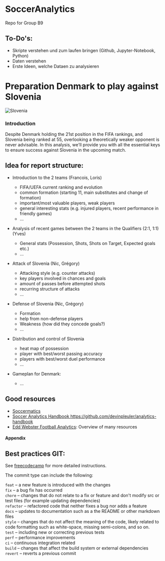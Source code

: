# SoccerAnalytics
Repo for Group B9

## To-Do's:
- Skripte verstehen und zum laufen bringen (Github, Jupyter-Notebook, Python)
- Daten verstehen
- Erste Ideen, welche Dataen zu analysieren

# Preparation Denmark to play against Slovenia

![Slovenia](https://raw.githubusercontent.com/stevenrskelton/flag-icon/master/png/16/country-4x3/si.png "Slovenia")

### Introduction

Despite Denmark holding the 21st position in the FIFA rankings, and Slovenia being ranked at 55, overlooking a theoretically weaker opponent is never advisable. In this analysis, we'll provide you with all the essential keys to ensure success against Slovenia in the upcoming match.

## Idea for report structure:
- Introduction to the 2 teams (Francois, Loris)
  - FIFA/UEFA current ranking and evolution
  - common formation (starting 11, main substitutes and change of formation)
  - important/most valuable players, weak players 
  - general interesting stats (e.g. injured players, recent performance in friendly games)
  - ...

- Analysis of recent games between the 2 teams in the Qualifiers (2:1, 1:1) (Yves)
  - General stats (Possession, Shots, Shots on Target, Expected goals etc.)
  - ...

- Attack of Slovenia (Nic, Grégory)
  - Attacking style (e.g. counter attacks)
  - key players involved in chances and goals
  - amount of passes before attempted shots
  - recurring structure of attacks
  - ...

- Defense of Slovenia (Nic, Grégory)
  - Formation
  - help from non-defense players
  - Weakness (how did they concede goals?)
  - ...

- Distribution and control of Slovenia
  - heat map of possession
  - player with best/worst passing accuracy
  - players with best/worst duel performance
  - ...

- Gameplan for Denmark:
  - ...
 
## Good resources
- [Soccermatics](https://soccermatics.readthedocs.io/en/latest/gallery/lesson1/plot_PlottingPasses.html) 
- [Soccer Analytics Handbook ](https://github.com/devinpleuler/analytics-handbook)https://github.com/devinpleuler/analytics-handbook
- [Edd Webster Football Analytics](https://github.com/eddwebster/football_analytics?tab=readme-ov-file#-python): Overview of many resources

#### Appendix

## Best practices GIT:

See [freecodecamp](https://www.freecodecamp.org/news/how-to-write-better-git-commit-messages/) for more detailed instructions.

The commit type can include the following:

```feat``` – a new feature is introduced with the changes  
```fix``` – a bug fix has occurred  
```chore``` – changes that do not relate to a fix or feature and don't modify src or test files (for example updating dependencies)  
```refactor``` – refactored code that neither fixes a bug nor adds a feature  
```docs``` – updates to documentation such as a the README or other markdown files  
```style``` – changes that do not affect the meaning of the code, likely related to code formatting such as white-space, missing semi-colons, and so on.  
```test``` – including new or correcting previous tests  
```perf``` – performance improvements  
```ci``` – continuous integration related  
```build``` – changes that affect the build system or external   dependencies
```revert``` – reverts a previous commit  
